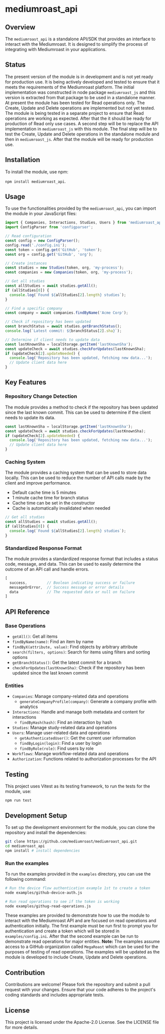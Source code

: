 # mediumroast_api

## Overview
The `mediumroast_api` is a standalone API/SDK that provides an interface to interact with the Mediumroast. It is designed to simplify the process of integrating with Mediumroast in your applications.  

## Status
The present version of the module is in development and is not yet ready for production use. It is being actively developed and tested to ensure that it meets the requirements of the Mediumroast platform. The initial implementation was constructed in node package `mediumroast_js` and this version is extracted from that package to be used in a standalone manner.  At present the module has been tested for Read operations only.  The Create, Update and Delete operations are implemented but not yet tested.  The module is being tested in a separate project to ensure that Read operations are working as expected. After that the it should be ready for production of Read only use cases.  A second step will be to replace the API implementation in `mediumroast_js` with this module.  The final step will be to test the Create, Update and Delete operations in the standalone module and then in `mediumroast_js`.  After that the module will be ready for production use.

## Installation
To install the module, use npm: 

`npm install mediumroast_api`.

## Usage
To use the functionalities provided by the `mediumroast_api`, you can import the module in your JavaScript files:

```javascript
import { Companies, Interactions, Studies, Users } from 'mediumroast_api';
import ConfigParser from 'configparser';

// Read configuration
const config = new ConfigParser();
config.read('./config.ini');
const token = config.get('GitHub', 'token');
const org = config.get('GitHub', 'org');

// Create instances
const studies = new Studies(token, org, 'my-process');
const companies = new Companies(token, org, 'my-process');

// Get all studies
const allStudies = await studies.getAll();
if (allStudies[0]) {
  console.log(`Found ${allStudies[2].length} studies`);
}

// Find a specific company
const company = await companies.findByName('Acme Corp');

// Check if repository has been updated
const branchStatus = await studies.getBranchStatus();
console.log(`Latest commit: ${branchStatus[2].sha}`);

// Determine if client needs to update data
const lastKnownSha = localStorage.getItem('lastKnownSha');
const updateCheck = await studies.checkForUpdates(lastKnownSha);
if (updateCheck[2].updateNeeded) {
  console.log('Repository has been updated, fetching new data...');
  // Update client data here
}
```
## Key Features

### Repository Change Detection
The module provides a method to check if the repository has been updated since the last known commit. This can be used to determine if the client needs to update its data.

```javascript
const lastKnownSha = localStorage.getItem('lastKnownSha');
const updateCheck = await studies.checkForUpdates(lastKnownSha);
if (updateCheck[2].updateNeeded) {
  console.log('Repository has been updated, fetching new data...');
  // Update client data here
}
```

### Caching System
The module provides a caching system that can be used to store data locally. This can be used to reduce the number of API calls made by the client and improve performance.
 - Default cache time is 5 minutes
 - 1 minute cache time for branch status
 - Cache time can be set in the constructor
 - Cache is automatically invalidated when needed

```javascript
// Get all studies
const allStudies = await studies.getAll();
if (allStudies[0]) {
  console.log(`Found ${allStudies[2].length} studies`);
}   
```

### Standardized Response Format
The module provides a standardized response format that includes a status code, message, and data. This can be used to easily determine the outcome of an API call and handle errors.

```javascript
[
  success,         // Boolean indicating success or failure
  messageOrError,  // Success message or error details
  data             // The requested data or null on failure
]
```

## API Reference

### Base Operations
 - `getAll()`: Get all items
 - `findByName(name)`: Find an item by name
 - `findByX(attribute, value)`: Find objects by arbitrary attribute
 - `search(filters, options)`: Search for items using filters and sorting options
 - `getBranchStatus()`: Get the latest commit for a branch
 - `checkForUpdates(lastKnownSha)`: Check if the repository has been updated since the last known commit

### Entities
 - `Companies`: Manage company-related data and operations
     - `generateCompanyProfile(company)`: Generate a company profile with analytics
 - `Interactions`: Handle and manage both metadata and content for interactions
     - `findByHash(hash)`: Find an interaction by hash
 - `Studies`: Manage study-related data and operations
 - `Users`: Manage user-related data and operations
     - `getAuthenticatedUser()`: Get the current user information
     - `findByLogin(login)`: Find a user by login
     - `findByRole(role)`: Find users by role
 - `Workflows`: Manage workflow-related data and operations
 - `Authorization`: Functions related to authorization processes for the API

## Testing
This project uses Vitest as its testing framework, to run the tests for the module, use: 

`npm run test`

## Development Setup
To set up the development environment for the module, you can clone the repository and install the dependencies:

```bash
git clone https://github.com/mediumroast/mediumroast_api.git
cd mediumroast_api
npm install # install dependencies
```

### Run the examples
To run the examples provided in the `examples` directory, you can use the following command:

```bash
# Run the device flow authentication example 1st to create a token
node examples/github-device-auth.js

# Run read operations to see if the token is working
node examples/githug-read-operations.js
```

These examples are provided to demonstrate how to use the module to interact with the Mediumroast API and are focused on read operations and authentication initially.  The first example must be run first to prompt you for authentication and create a token which will be stored in `examples/config.ini`.  After that the second example can be run to demonstrate read operations for major entities.  **Note:** The examples assume access to a GitHub organization called `MegaRoast` which can be used for the purposes of testing of read operations. The examples will be updated as the module is developed to include Create, Update and Delete operations.

## Contribution
Contributions are welcome! Please fork the repository and submit a pull request with your changes. Ensure that your code adheres to the project's coding standards and includes appropriate tests.

## License
This project is licensed under the Apache-2.0 License. See the LICENSE file for more details.